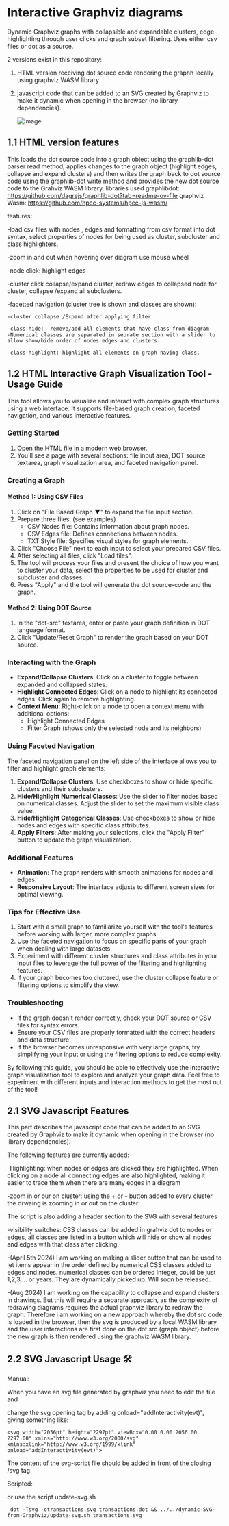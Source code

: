 # Interactive Graphviz diagrams

Dynamic Graphviz graphs with collapsible and expandable clusters, edge highlighting through user clicks and graph subset filtering. Uses either csv files or dot as a source.

2 versions exist in this repository:

1. HTML version receiving dot source code rendering the graphh locally using graphviz WASM library 
2. javascript code that can be added to an SVG created by Graphviz to make it dynamic when opening in the browser (no library dependencies).

   ![image](https://github.com/user-attachments/assets/994af9ab-7862-451e-8824-ca7ac2c8857a)

## 1.1 HTML version features
This loads the dot source code into a graph object using the graphlib-dot parser read method, applies changes to the graph object (highlight edges, collapse and expand clusters) and then writes the graph back to dot source code using the graphlib-dot write method and provides the new dot source code to the Grahviz WASM library.
libraries used
graphlibdot: https://github.com/dagrejs/graphlib-dot?tab=readme-ov-file
graphviz Wasm: https://github.com/hpcc-systems/hpcc-js-wasm/

features:

-load csv files with nodes , edges and formatting from csv format into dot syntax, select properties of nodes for being used as cluster, subcluster and class highlighters.

-zoom in and out when hovering over diagram use mouse wheel

-node click: highlight edges

-cluster click collapse/expand cluster, redraw edges to collapsed node for cluster, collapse /expand all subclusters.

-facetted navigation (cluster tree is shown and classes are shown):

    -cluster collapse /Expand after applying filter
    
    -class hide:  remove/add all elements that have class from diagram
    -Numerical classes are separated in seprate section with a slider to allow show/hide order of nodes edges and clusters.
    
    -class highlight: highlight all elements on graph having class.


## 1.2 HTML Interactive Graph Visualization Tool - Usage Guide

This tool allows you to visualize and interact with complex graph structures using a web interface. It supports file-based graph creation, faceted navigation, and various interactive features.

### Getting Started

1. Open the HTML file in a modern web browser.
2. You'll see a page with several sections: file input area, DOT source textarea, graph visualization area, and faceted navigation panel.

### Creating a Graph

#### Method 1: Using CSV Files

1. Click on "File Based Graph ▼" to expand the file input section.
2. Prepare three files: (see examples)
   - CSV Nodes file: Contains information about graph nodes.
   - CSV Edges file: Defines connections between nodes.
   - TXT Style file: Specifies visual styles for graph elements.
3. Click "Choose File" next to each input to select your prepared CSV files.
4. After selecting all files, click "Load files".
5. The tool will process your files and present the choice of how you want to cluster your data, select the properties to be used for cluster and subcluster and classes.
6. Press "Apply" and the tool will generate the dot source-code and the graph.

#### Method 2: Using DOT Source

1. In the "dot-src" textarea, enter or paste your graph definition in DOT language format.
2. Click "Update/Reset Graph" to render the graph based on your DOT source.

### Interacting with the Graph

- **Expand/Collapse Clusters**: Click on a cluster to toggle between expanded and collapsed states.
- **Highlight Connected Edges**: Click on a node to highlight its connected edges. Click again to remove highlighting.
- **Context Menu**: Right-click on a node to open a context menu with additional options:
  - Highlight Connected Edges
  - Filter Graph (shows only the selected node and its neighbors)

### Using Faceted Navigation

The faceted navigation panel on the left side of the interface allows you to filter and highlight graph elements:

1. **Expand/Collapse Clusters**: Use checkboxes to show or hide specific clusters and their subclusters.
2. **Hide/Highlight Numerical Classes**: Use the slider to filter nodes based on numerical classes. Adjust the slider to set the maximum visible class value.
3. **Hide/Highlight Categorical Classes**: Use checkboxes to show or hide nodes and edges with specific class attributes.
4. **Apply Filters**: After making your selections, click the "Apply Filter" button to update the graph visualization.

### Additional Features

- **Animation**: The graph renders with smooth animations for nodes and edges.
- **Responsive Layout**: The interface adjusts to different screen sizes for optimal viewing.

### Tips for Effective Use

1. Start with a small graph to familiarize yourself with the tool's features before working with larger, more complex graphs.
2. Use the faceted navigation to focus on specific parts of your graph when dealing with large datasets.
3. Experiment with different cluster structures and class attributes in your input files to leverage the full power of the filtering and highlighting features.
4. If your graph becomes too cluttered, use the cluster collapse feature or filtering options to simplify the view.

### Troubleshooting

- If the graph doesn't render correctly, check your DOT source or CSV files for syntax errors.
- Ensure your CSV files are properly formatted with the correct headers and data structure.
- If the browser becomes unresponsive with very large graphs, try simplifying your input or using the filtering options to reduce complexity.

By following this guide, you should be able to effectively use the interactive graph visualization tool to explore and analyze your graph data. Feel free to experiment with different inputs and interaction methods to get the most out of the tool!

## 2.1 SVG Javascript Features

This part describes the javascript code that can be added to an SVG created by Graphviz to make it dynamic when opening in the browser (no library dependencies).

The following features are currently added:

-Highlighting: when nodes or edges are clicked they are highlighted. When clicking on a node all connecting edges are also highlighted, making it easier to trace them when there are many edges in a diagram

-zoom in or our on cluster: using the + or - button added to every cluster the drwaing is zooming in or out on the cluster.

The script is also adding a header section to the SVG with several features

-visibility switches: CSS classes can be added in grahviz dot to nodes or edges, all classes are listed in a button which will hide or show all nodes and edges with that class after clicking.

-(April 5th 2024) I am working on making a slider button that can be used to let items appear in the order defined by numerical CSS classes added to edges and nodes. numerical classes can be ordered integer, could be just 1,2,3,... or years. They are dynamically picked up. Will soon be released.

-(Aug 2024) I am working on the capability to collapse and expand clusters in drawings. But this will require a separate approach, as the complexity of redrawing diagrams requires the actual graphviz library to redraw the graph. Therefore i am working on a new approach whereby the dot src code is loaded in the browser, then the svg is produced by a local WASM library and the user interactions are first done on the dot src (graph object) before the new graph is then rendered using the graphviz WASM library.

## 2.2 SVG Javascript Usage 🛠️
Manual:

When you have an svg file generated by graphviz you need to edit the file and

change the svg opening tag by adding  onload="addInteractivity(evt)", giving something like:
```
<svg width="2056pt" height="2297pt" viewBox="0.00 0.00 2056.00 2297.00" xmlns="http://www.w3.org/2000/svg" xmlns:xlink="http://www.w3.org/1999/xlink" onload="addInteractivity(evt)">
```
The content of the svg-script file should be added in front of the closing /svg tag.

Scripted:

 or use the script update-svg.sh
```
 dot -Tsvg -otransactions.svg transactions.dot && ../../dynamic-SVG-from-Graphviz/update-svg.sh transactions.svg
```
